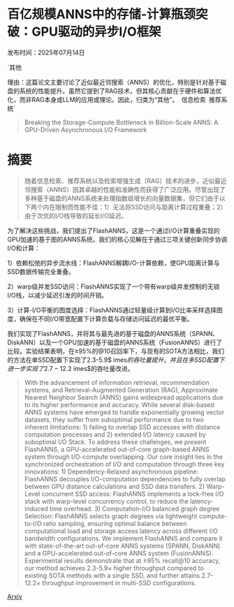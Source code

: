 # 百亿规模ANNS中的存储-计算瓶颈突破：GPU驱动的异步I/O框架

发布时间：2025年07月14日

`其他

理由：这篇论文主要讨论了近似最近邻搜索（ANNS）的优化，特别是针对基于磁盘的系统的性能提升。虽然它提到了RAG技术，但其核心贡献在于硬件和算法优化，而非RAG本身或LLM的应用或理论。因此，归类为“其他”。` `信息检索` `推荐系统`

> Breaking the Storage-Compute Bottleneck in Billion-Scale ANNS: A GPU-Driven Asynchronous I/O Framework

# 摘要

> 随着信息检索、推荐系统以及检索增强生成（RAG）技术的进步，近似最近邻搜索（ANNS）因其卓越的性能和准确性而获得了广泛应用。尽管出现了多种基于磁盘的ANNS系统来处理指数级增长的向量数据集，但它们由于以下两个内在限制而性能不佳：1）无法将SSD访问与距离计算过程重叠；2）由于次优的I/O栈导致的延长I/O延迟。

为了解决这些挑战，我们提出了FlashANNS，这是一个通过I/O计算重叠实现的GPU加速的基于图的ANNS系统。我们的核心见解在于通过三项关键创新同步协调I/O和计算：

1）依赖松弛的异步流水线：FlashANNS解耦I/O-计算依赖，使GPU距离计算与SSD数据传输完全重叠。

2）warp级并发SSD访问：FlashANNS实现了一个带有warp级并发控制的无锁I/O栈，以减少延迟引发的时间开销。

3）计算-I/O平衡的图度选择：FlashANNS通过轻量级计算到I/O比率采样选择图度，确保在不同I/O带宽配置下计算负载与存储访问延迟的最优平衡。

我们实现了FlashANNS，并将其与最先进的基于磁盘的ANNS系统（SPANN、DiskANN）以及一个GPU加速的基于磁盘的ANNS系统（FusionANNS）进行了比较。实验结果表明，在$\geq$95\%的@10召回率下，与现有的SOTA方法相比，我们的方法在单SSD配置下实现了2.3-5.9$	imes$的吞吐量提升，并且在多SSD配置下进一步实现了2.7-12.2$	imes$的吞吐量改进。

> With the advancement of information retrieval, recommendation systems, and Retrieval-Augmented Generation (RAG), Approximate Nearest Neighbor Search (ANNS) gains widespread applications due to its higher performance and accuracy. While several disk-based ANNS systems have emerged to handle exponentially growing vector datasets, they suffer from suboptimal performance due to two inherent limitations: 1) failing to overlap SSD accesses with distance computation processes and 2) extended I/O latency caused by suboptimal I/O Stack. To address these challenges, we present FlashANNS, a GPU-accelerated out-of-core graph-based ANNS system through I/O-compute overlapping. Our core insight lies in the synchronized orchestration of I/O and computation through three key innovations: 1) Dependency-Relaxed asynchronous pipeline: FlashANNS decouples I/O-computation dependencies to fully overlap between GPU distance calculations and SSD data transfers. 2) Warp-Level concurrent SSD access: FlashANNS implements a lock-free I/O stack with warp-level concurrency control, to reduce the latency-induced time overhead. 3) Computation-I/O balanced graph degree Selection: FlashANNS selects graph degrees via lightweight compute-to-I/O ratio sampling, ensuring optimal balance between computational load and storage access latency across different I/O bandwidth configurations. We implement FlashANNS and compare it with state-of-the-art out-of-core ANNS systems (SPANN, DiskANN) and a GPU-accelerated out-of-core ANNS system (FusionANNS). Experimental results demonstrate that at $\geq$95\% recall@10 accuracy, our method achieves 2.3-5.9$\times$ higher throughput compared to existing SOTA methods with a single SSD, and further attains 2.7-12.2$\times$ throughput improvement in multi-SSD configurations.

[Arxiv](https://arxiv.org/abs/2507.10070)